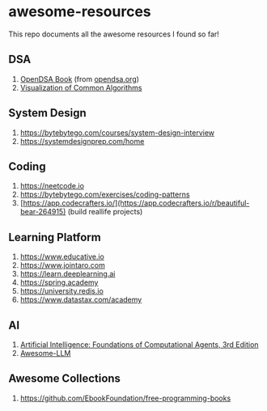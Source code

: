 # awesome-resources
This repo documents all the awesome resources I found so far!

## DSA
1. [OpenDSA Book](https://opendsa-server.cs.vt.edu/OpenDSA/Books/Everything/html/) (from [opendsa.org](https://opendsa-server.cs.vt.edu))
2. [Visualization of Common Algorithms](https://gallery.selfboot.cn/en/algorithms)


## System Design
1. https://bytebytego.com/courses/system-design-interview
2. https://systemdesignprep.com/home

## Coding
1. https://neetcode.io
2. https://bytebytego.com/exercises/coding-patterns
3. [https://app.codecrafters.io/](https://app.codecrafters.io/r/beautiful-bear-264915) (build reallife projects)

## Learning Platform
1. https://www.educative.io
2. https://www.jointaro.com
3. https://learn.deeplearning.ai
4. https://spring.academy
5. https://university.redis.io
6. https://www.datastax.com/academy

## AI
1. [Artificial Intelligence: Foundations of Computational Agents,  3rd Edition](https://artint.info/3e/html/ArtInt3e.html)
2. [Awesome-LLM](https://github.com/Hannibal046/Awesome-LLM)

## Awesome Collections
1. https://github.com/EbookFoundation/free-programming-books


